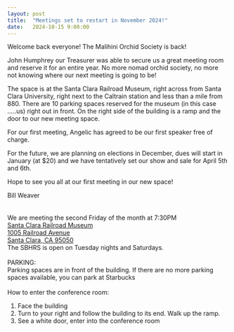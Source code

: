 ```yaml
---
layout: post
title:  "Meetings set to restart in November 2024!"
date:   2024-10-15 9:00:00
---
```


Welcome back everyone! The Malihini Orchid Society is back!<br/>

John Humphrey our Treasurer was able to secure us a great meeting room and reserve it for an entire year. No more nomad orchid society, no more not knowing where our next meeting is going to be!<br/>

The space is at the Santa Clara Railroad Museum, right across from Santa Clara University, right next to the Caltrain station and less than a mile from 880. There are 10 parking spaces reserved for the museum
(in this case .....us) right out in front. On the right side of the building is a ramp and the door to our new meeting space.<br/>

For our first meeting, Angelic has agreed to be our first speaker free of charge.<br/>

For the future, we are planning on elections in December, dues will start in January (at $20) and we have tentatively set our show and sale for April 5th and 6th.<br/>

Hope to see you all at our first meeting in our new space!
<br/>

Bill Weaver
<br/>
<br/>
<br/>
We are meeting the second Friday of the month at 7:30PM<br/>
<a href = "https://maps.app.goo.gl/7Fe7Ghb5wu6cFojJ9"> Santa Clara Railroad Museum<br/>
1005 Railroad Avenue<br/>
Santa Clara, CA 95050
</a>
<br/>
The SBHRS is open on Tuesday nights and Saturdays. <br/>
<br/>
PARKING:<br/>
Parking spaces are in front of the building. If there are no more parking spaces available, you can park at Starbucks<br/><br/>
How to enter the conference room:<br/>
1) Face the building<br/>
2) Turn to your right and follow the building to its end. Walk up the ramp.<br/>
3) See a white door, enter into the conference room


